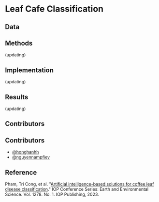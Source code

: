 # Leaf Cafe Classification

## Data

## Methods
(updating)

## Implementation
(updating)

## Results
(updating)

## Contributors

## Contributors
- [@honghanhh](https://github.com/honghanhh)
- [@nguyennampfiev](https://github.com/nguyennampfiev)

## Reference
Pham, Tri Cong, et al. "[Artificial intelligence-based solutions for coffee leaf disease classification](https://iopscience.iop.org/article/10.1088/1755-1315/1278/1/012004/pdf)." IOP Conference Series: Earth and Environmental Science. Vol. 1278. No. 1. IOP Publishing, 2023.
